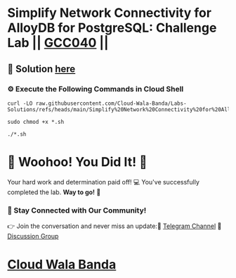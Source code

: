 # Simplify Network Connectivity for AlloyDB for PostgreSQL: Challenge Lab || [GCC040](https://www.cloudskillsboost.google/games/5961/labs/37981) ||

## 🔑 Solution [here](https://youtu.be/BrDqPgwMnN4)

### ⚙️ Execute the Following Commands in Cloud Shell

```
curl -LO raw.githubusercontent.com/Cloud-Wala-Banda/Labs-Solutions/refs/heads/main/Simplify%20Network%20Connectivity%20for%20AlloyDB%20for%20PostgreSQL%20Challenge%20Lab/gcc040.sh

sudo chmod +x *.sh

./*.sh
```

# 🎉 Woohoo! You Did It! 🎉

Your hard work and determination paid off! 💻
You've successfully completed the lab. **Way to go!** 🚀

### 💬 Stay Connected with Our Community!
👉 Join the conversation and never miss an update:📢 [Telegram Channel](https://t.me/cloudwalabanda)
👥 [Discussion Group](https://t.me/cloudwalabandachats)

# [Cloud Wala Banda](https://www.youtube.com/@cloudwalabanda)
